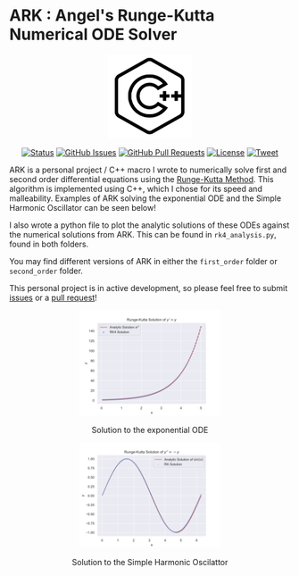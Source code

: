 # ARK : Angel's Runge-Kutta Numerical ODE Solver
<div align="center">
    <img src=img/cpp.png width = 150>
</div>

<div align="center">

  [![Status](https://img.shields.io/badge/status-active-success.svg)]()
  [![GitHub Issues](https://img.shields.io/github/issues/isoleph/ARK)](https://github.com/isoleph/ARK/issues)
  [![GitHub Pull Requests](https://img.shields.io/github/issues-pr/isoleph/ARK.svg)](https://github.com/isoleph/ARK/pulls)
  [![License](https://img.shields.io/badge/license-MIT-blue.svg)](/LICENSE)
  [![Tweet](https://img.shields.io/twitter/url/https/shields.io.svg?style=social)](https://twitter.com/astroparticular)

</div>

ARK is a personal project / C++ macro I wrote to numerically solve first and second order differential equations using the [Runge-Kutta Method](https://en.wikipedia.org/wiki/Runge–Kutta_methods). This algorithm is implemented using C++, which I chose for its speed and malleability. Examples of ARK solving the exponential ODE and the Simple Harmonic Oscillator can be seen below!

I also wrote a python file to plot the analytic solutions of these ODEs against the numerical solutions from ARK. This can be found in `rk4_analysis.py`, found in both folders.

You may find different versions of ARK in either the `first_order` folder or `second_order` folder. 

This personal project is in active development, so please feel free to submit [issues](https://github.com/isoleph/ARK/issues) or a [pull request](https://github.com/isoleph/ARK/pulls)! 

<div align="center">
    <img src=img/exp.svg width=50%>
    <p> Solution to the exponential ODE </p>
</div>

<div align="center">
    <img src=img/sho.svg width=50%>
    <p> Solution to the Simple Harmonic Oscilattor </p>
</div>
